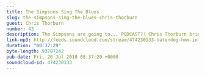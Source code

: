 ```yaml
---
title: The Simpsons Sing The Blues
slug: the-simpsons-sing-the-blues-chris-thorburn
guest: Chris Thorburn
number: 43
description: The Simpsons are going to... PODCAST?! Chris Thorburn brings in his CD of The Simpsons Sing the Blues and the boys go behind the music.
link-mp3: http://feeds.soundcloud.com/stream/474230133-hatondog-hmm-interesting-choice-ep43-the-simpsons-sing-the-blues-feat-chris-thorburn.mp3
duration: "00:37:29"
byte-length: 93787242
pub-date: Fri, 20 Jul 2018 08:37:20 +0000
soundcloud-id: 474230133
---
```

